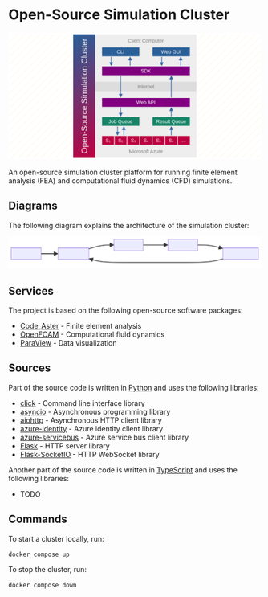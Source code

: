 # Open-Source Simulation Cluster

![](./images/social_preview.png)

An open-source simulation cluster platform for running finite element analysis (FEA) and computational fluid dynamics (CFD) simulations.

## Diagrams

The following diagram explains the architecture of the simulation cluster:

![](./diagrams/architecture.svg)

## Services

The project is based on the following open-source software packages:

* [Code_Aster](https://code-aster.org/) - Finite element analysis
* [OpenFOAM](https://openfoam.org/) - Computational fluid dynamics
* [ParaView](https://www.paraview.org/) - Data visualization

## Sources

Part of the source code is written in [Python](https://www.python.org/) and uses the following libraries:

* [click](https://click.palletsprojects.com/en/stable/) - Command line interface library
* [asyncio](https://docs.python.org/3/library/asyncio.html) - Asynchronous programming library
* [aiohttp](https://docs.aiohttp.org/en/stable/) - Asynchronous HTTP client library
* [azure-identity](https://pypi.org/project/azure-identity/) - Azure identity client library
* [azure-servicebus](https://pypi.org/project/azure-servicebus/) - Azure service bus client library
* [Flask](https://flask.palletsprojects.com/en/stable/) - HTTP server library
* [Flask-SocketIO](https://flask-socketio.readthedocs.io/en/latest/) - HTTP WebSocket library

Another part of the source code is written in [TypeScript](https://www.typescriptlang.org/) and uses the following libraries:

* TODO

## Commands

To start a cluster locally, run:

```
docker compose up
```

To stop the cluster, run:

```
docker compose down
```